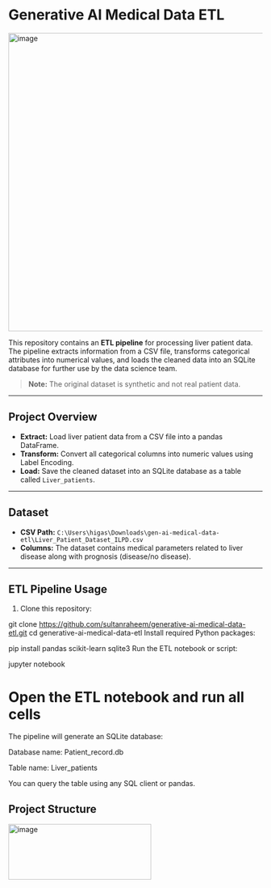 # Generative AI Medical Data ETL

<img width="1166" height="590" alt="image" src="https://github.com/user-attachments/assets/a5195f34-4c06-4446-b5ff-70511f44f58f" />

This repository contains an **ETL pipeline** for processing liver patient data. The pipeline extracts information from a CSV file, transforms categorical attributes into numerical values, and loads the cleaned data into an SQLite database for further use by the data science team.

> **Note:** The original dataset is synthetic and not real patient data.

---

## Project Overview

- **Extract:** Load liver patient data from a CSV file into a pandas DataFrame.  
- **Transform:** Convert all categorical columns into numeric values using Label Encoding.  
- **Load:** Save the cleaned dataset into an SQLite database as a table called `Liver_patients`.

---

## Dataset

- **CSV Path:** `C:\Users\higas\Downloads\gen-ai-medical-data-etl\Liver_Patient_Dataset_ILPD.csv`  
- **Columns:** The dataset contains medical parameters related to liver disease along with prognosis (disease/no disease).  

---

## ETL Pipeline Usage

1. Clone this repository:

git clone https://github.com/sultanraheem/generative-ai-medical-data-etl.git
cd generative-ai-medical-data-etl
Install required Python packages:

pip install pandas scikit-learn sqlite3
Run the ETL notebook or script:

jupyter notebook
# Open the ETL notebook and run all cells
The pipeline will generate an SQLite database:

Database name: Patient_record.db

Table name: Liver_patients

You can query the table using any SQL client or pandas.

## Project Structure

<img width="283" height="110" alt="image" src="https://github.com/user-attachments/assets/2236ea1c-7582-4a56-8706-d526adb413c2" />

